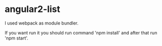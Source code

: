 # angular2-list

I used webpack as module bundler.

If you want run it you should run command 'npm install' and after that run 'npm start'.
